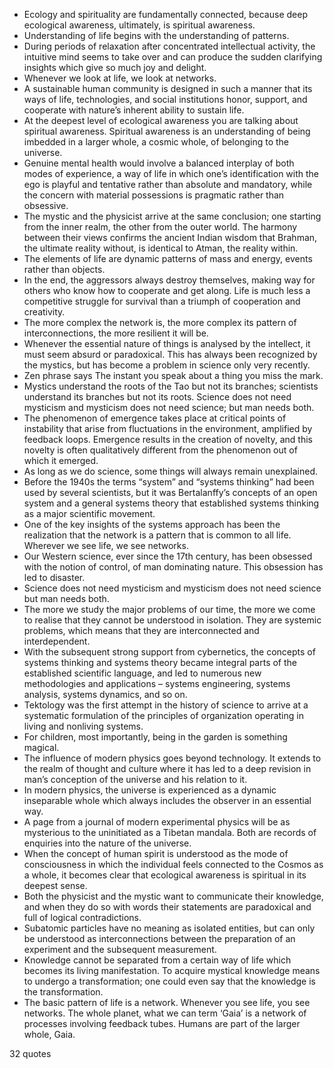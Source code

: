  - Ecology and spirituality are fundamentally connected, because deep ecological awareness, ultimately, is spiritual awareness.
 - Understanding of life begins with the understanding of patterns.
 - During periods of relaxation after concentrated intellectual activity, the intuitive mind seems to take over and can produce the sudden clarifying insights which give so much joy and delight.
 - Whenever we look at life, we look at networks.
 - A sustainable human community is designed in such a manner that its ways of life, technologies, and social institutions honor, support, and cooperate with nature’s inherent ability to sustain life.
 - At the deepest level of ecological awareness you are talking about spiritual awareness. Spiritual awareness is an understanding of being imbedded in a larger whole, a cosmic whole, of belonging to the universe.
 - Genuine mental health would involve a balanced interplay of both modes of experience, a way of life in which one’s identification with the ego is playful and tentative rather than absolute and mandatory, while the concern with material possessions is pragmatic rather than obsessive.
 - The mystic and the physicist arrive at the same conclusion; one starting from the inner realm, the other from the outer world. The harmony between their views confirms the ancient Indian wisdom that Brahman, the ultimate reality without, is identical to Atman, the reality within.
 - The elements of life are dynamic patterns of mass and energy, events rather than objects.
 - In the end, the aggressors always destroy themselves, making way for others who know how to cooperate and get along. Life is much less a competitive struggle for survival than a triumph of cooperation and creativity.
 - The more complex the network is, the more complex its pattern of interconnections, the more resilient it will be.
 - Whenever the essential nature of things is analysed by the intellect, it must seem absurd or paradoxical. This has always been recognized by the mystics, but has become a problem in science only very recently.
 - Zen phrase says The instant you speak about a thing you miss the mark.
 - Mystics understand the roots of the Tao but not its branches; scientists understand its branches but not its roots. Science does not need mysticism and mysticism does not need science; but man needs both.
 - The phenomenon of emergence takes place at critical points of instability that arise from fluctuations in the environment, amplified by feedback loops. Emergence results in the creation of novelty, and this novelty is often qualitatively different from the phenomenon out of which it emerged.
 - As long as we do science, some things will always remain unexplained.
 - Before the 1940s the terms “system” and “systems thinking” had been used by several scientists, but it was Bertalanffy’s concepts of an open system and a general systems theory that established systems thinking as a major scientific movement.
 - One of the key insights of the systems approach has been the realization that the network is a pattern that is common to all life. Wherever we see life, we see networks.
 - Our Western science, ever since the 17th century, has been obsessed with the notion of control, of man dominating nature. This obsession has led to disaster.
 - Science does not need mysticism and mysticism does not need science but man needs both.
 - The more we study the major problems of our time, the more we come to realise that they cannot be understood in isolation. They are systemic problems, which means that they are interconnected and interdependent.
 - With the subsequent strong support from cybernetics, the concepts of systems thinking and systems theory became integral parts of the established scientific language, and led to numerous new methodologies and applications – systems engineering, systems analysis, systems dynamics, and so on.
 - Tektology was the first attempt in the history of science to arrive at a systematic formulation of the principles of organization operating in living and nonliving systems.
 - For children, most importantly, being in the garden is something magical.
 - The influence of modern physics goes beyond technology. It extends to the realm of thought and culture where it has led to a deep revision in man’s conception of the universe and his relation to it.
 - In modern physics, the universe is experienced as a dynamic inseparable whole which always includes the observer in an essential way.
 - A page from a journal of modern experimental physics will be as mysterious to the uninitiated as a Tibetan mandala. Both are records of enquiries into the nature of the universe.
 - When the concept of human spirit is understood as the mode of consciousness in which the individual feels connected to the Cosmos as a whole, it becomes clear that ecological awareness is spiritual in its deepest sense.
 - Both the physicist and the mystic want to communicate their knowledge, and when they do so with words their statements are paradoxical and full of logical contradictions.
 - Subatomic particles have no meaning as isolated entities, but can only be understood as interconnections between the preparation of an experiment and the subsequent measurement.
 - Knowledge cannot be separated from a certain way of life which becomes its living manifestation. To acquire mystical knowledge means to undergo a transformation; one could even say that the knowledge is the transformation.
 - The basic pattern of life is a network. Whenever you see life, you see networks. The whole planet, what we can term ‘Gaia’ is a network of processes involving feedback tubes. Humans are part of the larger whole, Gaia.

32 quotes